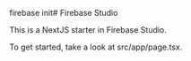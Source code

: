 firebase init# Firebase Studio

This is a NextJS starter in Firebase Studio.

To get started, take a look at src/app/page.tsx.
